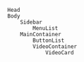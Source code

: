     Head
    Body
        Sidebar
            MenuList
        MainContainer
            ButtonList
            VideoContainer
                VideoCard